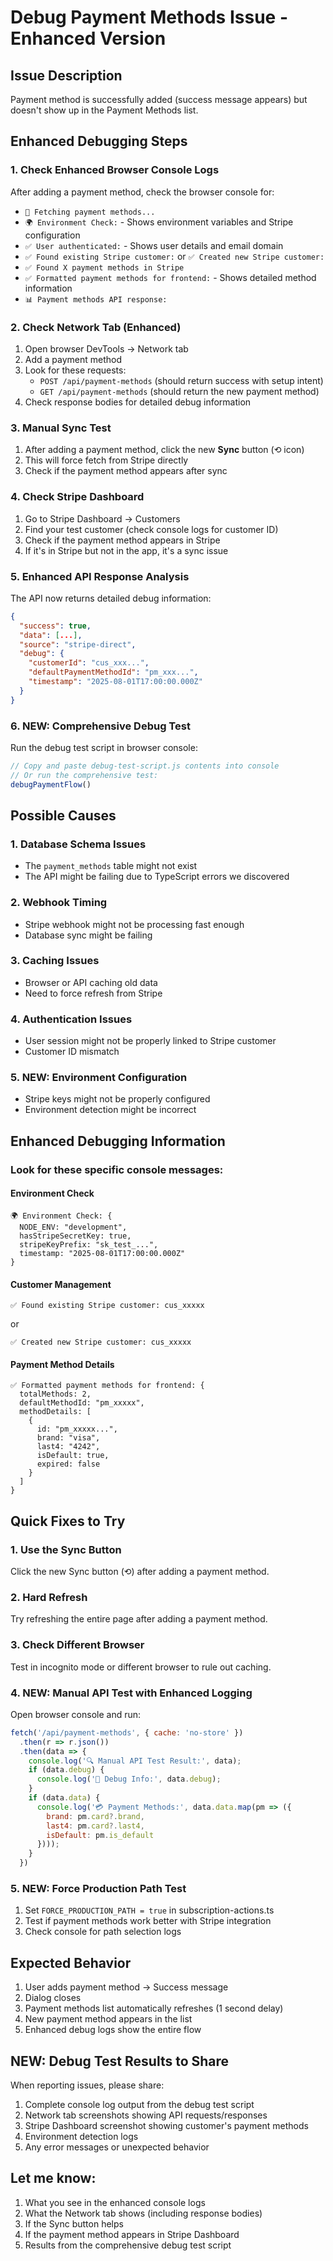 # Debug Payment Methods Issue - Enhanced Version

## Issue Description
Payment method is successfully added (success message appears) but doesn't show up in the Payment Methods list.

## Enhanced Debugging Steps

### 1. Check Enhanced Browser Console Logs
After adding a payment method, check the browser console for:
- `🔄 Fetching payment methods...`
- `🌍 Environment Check:` - Shows environment variables and Stripe configuration
- `✅ User authenticated:` - Shows user details and email domain
- `✅ Found existing Stripe customer:` or `✅ Created new Stripe customer:`
- `✅ Found X payment methods in Stripe`
- `✅ Formatted payment methods for frontend:` - Shows detailed method information
- `📊 Payment methods API response:` 

### 2. Check Network Tab (Enhanced)
1. Open browser DevTools → Network tab
2. Add a payment method
3. Look for these requests:
   - `POST /api/payment-methods` (should return success with setup intent)
   - `GET /api/payment-methods` (should return the new payment method)
4. Check response bodies for detailed debug information

### 3. Manual Sync Test
1. After adding a payment method, click the new **Sync** button (⟲ icon)
2. This will force fetch from Stripe directly
3. Check if the payment method appears after sync

### 4. Check Stripe Dashboard
1. Go to Stripe Dashboard → Customers
2. Find your test customer (check console logs for customer ID)
3. Check if the payment method appears in Stripe
4. If it's in Stripe but not in the app, it's a sync issue

### 5. Enhanced API Response Analysis
The API now returns detailed debug information:
```json
{
  "success": true,
  "data": [...],
  "source": "stripe-direct",
  "debug": {
    "customerId": "cus_xxx...",
    "defaultPaymentMethodId": "pm_xxx...",
    "timestamp": "2025-08-01T17:00:00.000Z"
  }
}
```

### 6. NEW: Comprehensive Debug Test
Run the debug test script in browser console:
```javascript
// Copy and paste debug-test-script.js contents into console
// Or run the comprehensive test:
debugPaymentFlow()
```

## Possible Causes

### 1. Database Schema Issues
- The `payment_methods` table might not exist
- The API might be failing due to TypeScript errors we discovered

### 2. Webhook Timing
- Stripe webhook might not be processing fast enough
- Database sync might be failing

### 3. Caching Issues
- Browser or API caching old data
- Need to force refresh from Stripe

### 4. Authentication Issues
- User session might not be properly linked to Stripe customer
- Customer ID mismatch

### 5. NEW: Environment Configuration
- Stripe keys might not be properly configured
- Environment detection might be incorrect

## Enhanced Debugging Information

### Look for these specific console messages:

#### Environment Check
```
🌍 Environment Check: {
  NODE_ENV: "development",
  hasStripeSecretKey: true,
  stripeKeyPrefix: "sk_test_...",
  timestamp: "2025-08-01T17:00:00.000Z"
}
```

#### Customer Management
```
✅ Found existing Stripe customer: cus_xxxxx
```
or
```
✅ Created new Stripe customer: cus_xxxxx
```

#### Payment Method Details
```
✅ Formatted payment methods for frontend: {
  totalMethods: 2,
  defaultMethodId: "pm_xxxxx",
  methodDetails: [
    {
      id: "pm_xxxxx...",
      brand: "visa",
      last4: "4242",
      isDefault: true,
      expired: false
    }
  ]
}
```

## Quick Fixes to Try

### 1. Use the Sync Button
Click the new Sync button (⟲) after adding a payment method.

### 2. Hard Refresh
Try refreshing the entire page after adding a payment method.

### 3. Check Different Browser
Test in incognito mode or different browser to rule out caching.

### 4. NEW: Manual API Test with Enhanced Logging
Open browser console and run:
```javascript
fetch('/api/payment-methods', { cache: 'no-store' })
  .then(r => r.json())
  .then(data => {
    console.log('🔍 Manual API Test Result:', data);
    if (data.debug) {
      console.log('🔧 Debug Info:', data.debug);
    }
    if (data.data) {
      console.log('💳 Payment Methods:', data.data.map(pm => ({
        brand: pm.card?.brand,
        last4: pm.card?.last4,
        isDefault: pm.is_default
      })));
    }
  })
```

### 5. NEW: Force Production Path Test
1. Set `FORCE_PRODUCTION_PATH = true` in subscription-actions.ts
2. Test if payment methods work better with Stripe integration
3. Check console for path selection logs

## Expected Behavior
1. User adds payment method → Success message
2. Dialog closes
3. Payment methods list automatically refreshes (1 second delay)
4. New payment method appears in the list
5. Enhanced debug logs show the entire flow

## NEW: Debug Test Results to Share
When reporting issues, please share:
1. Complete console log output from the debug test script
2. Network tab screenshots showing API requests/responses
3. Stripe Dashboard screenshot showing customer's payment methods
4. Environment detection logs
5. Any error messages or unexpected behavior

## Let me know:
1. What you see in the enhanced console logs
2. What the Network tab shows (including response bodies)
3. If the Sync button helps
4. If the payment method appears in Stripe Dashboard
5. Results from the comprehensive debug test script
